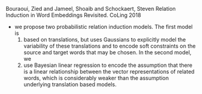Bouraoui, Zied and Jameel, Shoaib and Schockaert, Steven 
Relation Induction in Word Embeddings Revisited. 
CoLing 2018

* we propose two probabilistic relation induction models. The first model is
  1. based on translations, but uses Gaussians to explicitly model the
     variability of these translations and to encode soft constraints on the
     source and target words that may be chosen. In the second model, we 
  2. use Bayesian linear regression to encode the assumption that there is a
     linear relationship between the vector representations of related words,
     which is considerably weaker than the assumption underlying translation
     based models.
